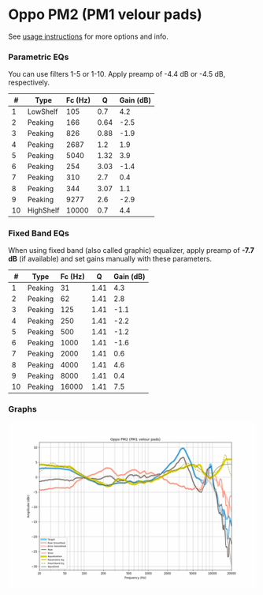 # Oppo PM2 (PM1 velour pads)
See [usage instructions](https://github.com/jaakkopasanen/AutoEq#usage) for more options and info.

### Parametric EQs
You can use filters 1-5 or 1-10. Apply preamp of -4.4 dB or -4.5 dB, respectively.

|   # | Type      |   Fc (Hz) |    Q |   Gain (dB) |
|-----|-----------|-----------|------|-------------|
|   1 | LowShelf  |       105 | 0.7  |         4.2 |
|   2 | Peaking   |       166 | 0.64 |        -2.5 |
|   3 | Peaking   |       826 | 0.88 |        -1.9 |
|   4 | Peaking   |      2687 | 1.2  |         1.9 |
|   5 | Peaking   |      5040 | 1.32 |         3.9 |
|   6 | Peaking   |       254 | 3.03 |        -1.4 |
|   7 | Peaking   |       310 | 2.7  |         0.4 |
|   8 | Peaking   |       344 | 3.07 |         1.1 |
|   9 | Peaking   |      9277 | 2.6  |        -2.9 |
|  10 | HighShelf |     10000 | 0.7  |         4.4 |

### Fixed Band EQs
When using fixed band (also called graphic) equalizer, apply preamp of **-7.7 dB** (if available) and set gains manually with these parameters.

|   # | Type    |   Fc (Hz) |    Q |   Gain (dB) |
|-----|---------|-----------|------|-------------|
|   1 | Peaking |        31 | 1.41 |         4.3 |
|   2 | Peaking |        62 | 1.41 |         2.8 |
|   3 | Peaking |       125 | 1.41 |        -1.1 |
|   4 | Peaking |       250 | 1.41 |        -2.2 |
|   5 | Peaking |       500 | 1.41 |        -1.2 |
|   6 | Peaking |      1000 | 1.41 |        -1.6 |
|   7 | Peaking |      2000 | 1.41 |         0.6 |
|   8 | Peaking |      4000 | 1.41 |         4.6 |
|   9 | Peaking |      8000 | 1.41 |         0.4 |
|  10 | Peaking |     16000 | 1.41 |         7.5 |

### Graphs
![](./Oppo%20PM2%20(PM1%20velour%20pads).png)
